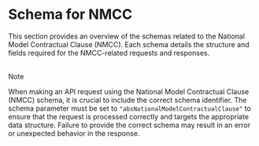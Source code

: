 # Schema for NMCC

This section provides an overview of the schemas related to the National Model Contractual Clause (NMCC). Each schema details the structure and fields required for the NMCC-related requests and responses. 
<br><br>

> [!NOTE]
> When making an API request using the National Model Contractual Clause (NMCC) schema, it is crucial to include the correct schema identifier. The schema parameter must be set to `"absNationalModelContractualClause"` to ensure that the request is processed correctly and targets the appropriate data structure. Failure to provide the correct schema may result in an error or unexpected behavior in the response.


<!--@include: @/../components/nmcc/request-body.md-->